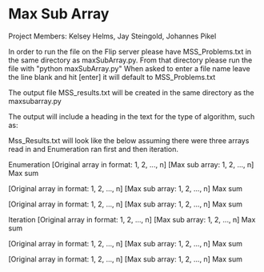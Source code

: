 # Max Sub Array
Project Members: Kelsey Helms, Jay Steingold, Johannes Pikel

In order to run the file on the Flip server please have MSS_Problems.txt in the same directory as maxSubArray.py.  From that directory please run the file with "python maxSubArray.py" When asked to enter a file name leave the line blank and hit [enter] it will default to MSS_Problems.txt

The output file MSS_results.txt will be created in the same directory as the maxsubarray.py

The output will include a heading in the text for the type of algorithm, such as:

Mss_Results.txt will look like the below assuming there were three arrays read in and Enumeration ran first and then iteration.

Enumeration
[Original array in format: 1, 2, ..., n]
[Max sub array: 1, 2, ..., n]
Max sum

[Original array in format: 1, 2, ..., n]
[Max sub array: 1, 2, ..., n]
Max sum

[Original array in format: 1, 2, ..., n]
[Max sub array: 1, 2, ..., n]
Max sum

Iteration
[Original array in format: 1, 2, ..., n]
[Max sub array: 1, 2, ..., n]
Max sum

[Original array in format: 1, 2, ..., n]
[Max sub array: 1, 2, ..., n]
Max sum

[Original array in format: 1, 2, ..., n]
[Max sub array: 1, 2, ..., n]
Max sum
